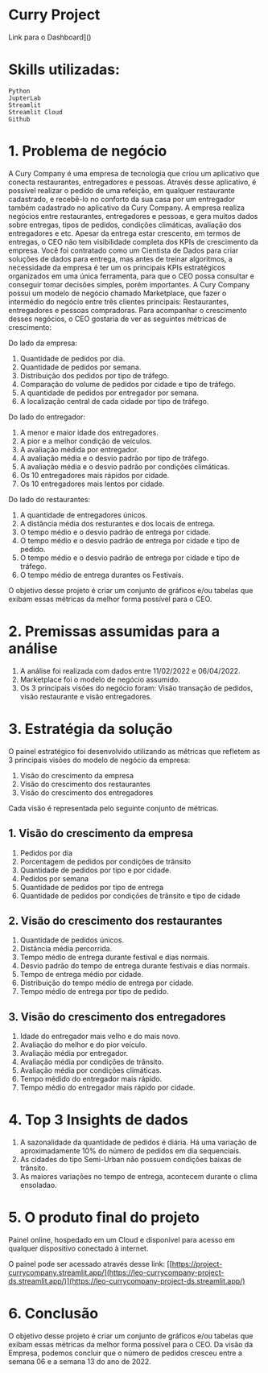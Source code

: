 # Curry Project
Link para o Dashboard]([]())

# Skills utilizadas:

    Python
    JupterLab
    Streamlit
    Streamlit Cloud
    Github

# 1. Problema de negócio

  A Cury Company é uma empresa de tecnologia que criou um aplicativo
que conecta restaurantes, entregadores e pessoas.
Através desse aplicativo, é possível realizar o pedido de uma refeição, em
qualquer restaurante cadastrado, e recebê-lo no conforto da sua casa por
um entregador também cadastrado no aplicativo da Cury Company.
A empresa realiza negócios entre restaurantes, entregadores e pessoas,
e gera muitos dados sobre entregas, tipos de pedidos, condições
climáticas, avaliação dos entregadores e etc.
  Apesar da entrega estar crescento, em termos de entregas, o CEO não tem visibilidade completa dos KPIs de crescimento da empresa.
Você foi contratado como um Cientista de Dados para criar soluções de
dados para entrega, mas antes de treinar algoritmos, a necessidade da
empresa é ter um os principais KPIs estratégicos organizados em uma
única ferramenta, para que o CEO possa consultar e conseguir tomar
decisões simples, porém importantes.
  A Cury Company possui um modelo de negócio chamado Marketplace,
que fazer o intermédio do negócio entre três clientes principais:
Restaurantes, entregadores e pessoas compradoras. Para acompanhar o
crescimento desses negócios, o CEO gostaria de ver as seguintes métricas de crescimento:

Do lado da empresa:
  1. Quantidade de pedidos por dia.
  2. Quantidade de pedidos por semana.
  3. Distribuição dos pedidos por tipo de tráfego.
  4. Comparação do volume de pedidos por cidade e tipo de tráfego.
  4. A quantidade de pedidos por entregador por semana.
  5. A localização central de cada cidade por tipo de tráfego.
   
Do lado do entregador:
  1. A menor e maior idade dos entregadores.
  2. A pior e a melhor condição de veículos.
  3. A avaliação médida por entregador.
  4. A avaliação média e o desvio padrão por tipo de tráfego.
  5. A avaliação média e o desvio padrão por condições climáticas.
  6. Os 10 entregadores mais rápidos por cidade.
  7. Os 10 entregadores mais lentos por cidade.
   
Do lado do restaurantes:
  1. A quantidade de entregadores únicos.
  2. A distância média dos resturantes e dos locais de entrega.
  3. O tempo médio e o desvio padrão de entrega por cidade.
  4. O tempo médio e o desvio padrão de entrega por cidade e tipo de
pedido.
  5. O tempo médio e o desvio padrão de entrega por cidade e tipo de
tráfego.
  6. O tempo médio de entrega durantes os Festivais.

O objetivo desse projeto é criar um conjunto de gráficos e/ou tabelas que
exibam essas métricas da melhor forma possível para o CEO.

# 2. Premissas assumidas para a análise
   
  1. A análise foi realizada com dados entre 11/02/2022 e 06/04/2022.
  2. Marketplace foi o modelo de negócio assumido.
  3. Os 3 principais visões do negócio foram: Visão transação de pedidos,
  visão restaurante e visão entregadores.

# 3. Estratégia da solução
   
O painel estratégico foi desenvolvido utilizando as métricas que refletem
as 3 principais visões do modelo de negócio da empresa:

  1. Visão do crescimento da empresa
  2. Visão do crescimento dos restaurantes
  3. Visão do crescimento dos entregadores
   
Cada visão é representada pelo seguinte conjunto de métricas.

## 1. Visão do crescimento da empresa 

  1. Pedidos por dia
  2. Porcentagem de pedidos por condições de trânsito
  3. Quantidade de pedidos por tipo e por cidade.
  4. Pedidos por semana
  5. Quantidade de pedidos por tipo de entrega
  6. Quantidade de pedidos por condições de trânsito e tipo de cidade

## 2. Visão do crescimento dos restaurantes

  1. Quantidade de pedidos únicos.
  2. Distância média percorrida.
  3. Tempo médio de entrega durante festival e dias normais.
  4. Desvio padrão do tempo de entrega durante festivais e dias
normais.
  5. Tempo de entrega médio por cidade.
  6. Distribuição do tempo médio de entrega por cidade.
  7. Tempo médio de entrega por tipo de pedido.

## 3. Visão do crescimento dos entregadores 

  1. Idade do entregador mais velho e do mais novo.
  2. Avaliação do melhor e do pior veículo.
  3. Avaliação média por entregador.
  4. Avaliação média por condições de trânsito.
  5. Avaliação média por condições climáticas.
  6. Tempo médido do entregador mais rápido.
  7. Tempo médio do entregador mais rápido por cidade.

# 4. Top 3 Insights de dados
   
  1. A sazonalidade da quantidade de pedidos é diária. Há uma variação de aproximadamente 10% do número de pedidos em dia sequenciais.
  2. As cidades do tipo Semi-Urban não possuem condições baixas de
trânsito.
  3. As maiores variações no tempo de entrega, acontecem durante o
clima ensoladao.

# 5. O produto final do projeto
   
Painel online, hospedado em um Cloud e disponível para acesso em
qualquer dispositivo conectado à internet.

O painel pode ser acessado através desse link: [[https://project-currycompany.streamlit.app/](https://leo-currycompany-project-ds.streamlit.app/)](https://leo-currycompany-project-ds.streamlit.app/)

# 6. Conclusão
   
  O objetivo desse projeto é criar um conjunto de gráficos e/ou tabelas que
exibam essas métricas da melhor forma possível para o CEO.
Da visão da Empresa, podemos concluir que o número de pedidos
cresceu entre a semana 06 e a semana 13 do ano de 2022.



